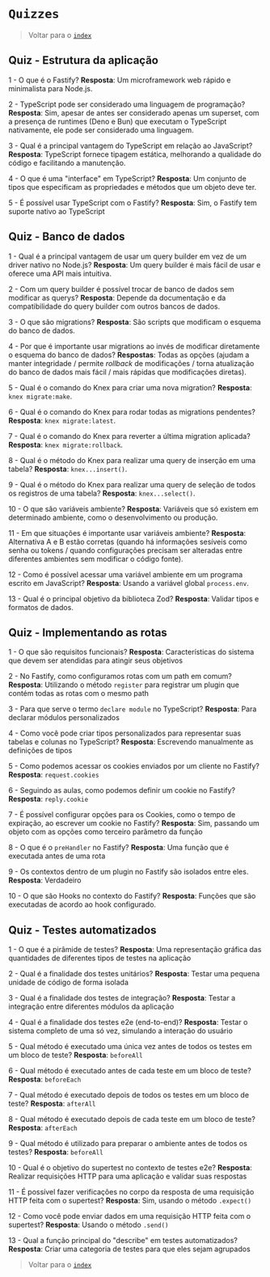 # `Quizzes`

> Voltar para o [`index`](./index.md)

## Quiz - Estrutura da aplicação

1 - O que é o Fastify? **Resposta**: Um microframework web rápido e minimalista para Node.js.

2 - TypeScript pode ser considerado uma linguagem de programação? **Resposta**: Sim, apesar de antes ser considerado apenas um superset, com a presença de runtimes (Deno e Bun) que executam o TypeScript nativamente, ele pode ser considerado uma linguagem.

3 - Qual é a principal vantagem do TypeScript em relação ao JavaScript? **Resposta**: TypeScript fornece tipagem estática, melhorando a qualidade do código e facilitando a manutenção.

4 - O que é uma "interface" em TypeScript? **Resposta**: Um conjunto de tipos que especificam as propriedades e métodos que um objeto deve ter.

5 - É possível usar TypeScript com o Fastify? **Resposta**: Sim, o Fastify tem suporte nativo ao TypeScript

## Quiz - Banco de dados

1 - Qual é a principal vantagem de usar um query builder em vez de um driver nativo no Node.js? **Resposta**: Um query builder é mais fácil de usar e oferece uma API mais intuitiva.

2 - Com um query builder é possível trocar de banco de dados sem modificar as querys? **Resposta**: Depende da documentação e da compatibilidade do query builder com outros bancos de dados.

3 - O que são migrations? **Resposta**: São scripts que modificam o esquema do banco de dados.

4 - Por que é importante usar migrations ao invés de modificar diretamente o esquema do banco de dados? **Respostas**: Todas as opções (ajudam a manter integridade / permite *rollback* de modificações / torna atualização do banco de dados mais fácil / mais rápidas que modificações diretas).

5 - Qual é o comando do Knex para criar uma nova migration? **Resposta**: `knex migrate:make`.

6 - Qual é o comando do Knex para rodar todas as migrations pendentes? **Resposta**: `knex migrate:latest`.

7 - Qual é o comando do Knex para reverter a última migration aplicada? **Resposta**: `knex migrate:rollback`.

8 - Qual é o método do Knex para realizar uma query de inserção em uma tabela? **Resposta**: `knex...insert()`.

9 - Qual é o método do Knex para realizar uma query de seleção de todos os registros de uma tabela? **Resposta**: `knex...select()`.

10 - O que são variáveis ambiente? **Resposta**: Variáveis que só existem em determinado ambiente, como o desenvolvimento ou produção.

11 -  Em que situações é importante usar variáveis ambiente? **Resposta**: Alternativa A e B estão corretas (quando há informações sesíveis como senha ou tokens / quando configurações precisam ser alteradas entre diferentes ambientes sem modificar o código fonte).

12 - Como é possível acessar uma variável ambiente em um programa escrito em JavaScript? **Resposta**: Usando a variável global `process.env`.

13 - Qual é o principal objetivo da biblioteca Zod? **Resposta**: Validar tipos e formatos de dados.

## Quiz - Implementando as rotas

1 - O que são requisitos funcionais? **Resposta**: Características do sistema que devem ser atendidas para atingir seus objetivos

2 - No Fastify, como configuramos rotas com um path em comum? **Resposta**: Utilizando o método `register` para registrar um plugin que contém todas as rotas com o mesmo path

3 - Para que serve o termo `declare module` no TypeScript? **Resposta**: Para declarar módulos personalizados

4 - Como você pode criar tipos personalizados para representar suas tabelas e colunas no TypeScript? **Resposta**: Escrevendo manualmente as definições de tipos

5 - Como podemos acessar os cookies enviados por um cliente no Fastify? **Resposta**: `request.cookies`

6 - Seguindo as aulas, como podemos definir um cookie no Fastify? **Resposta**: `reply.cookie`

7 - É possível configurar opções para os Cookies, como o tempo de expiração, ao escrever um cookie no Fastify? **Resposta**: Sim, passando um objeto com as opções como terceiro parâmetro da função

8 - O que é o `preHandler` no Fastify? **Resposta**: Uma função que é executada antes de uma rota

9 - Os contextos dentro de um plugin no Fastify são isolados entre eles. **Resposta**: Verdadeiro

10 - O que são Hooks no contexto do Fastify? **Resposta**: Funções que são executadas de acordo ao hook configurado.

## Quiz - Testes automatizados

1 - O que é a pirâmide de testes? **Resposta**: Uma representação gráfica das quantidades de diferentes tipos de testes na aplicação

2 - Qual é a finalidade dos testes unitários? **Resposta**: Testar uma pequena unidade de código de forma isolada

3 - Qual é a finalidade dos testes de integração? **Resposta**: Testar a integração entre diferentes módulos da aplicação

4 - Qual é a finalidade dos testes e2e (end-to-end)? **Resposta**: Testar o sistema completo de uma só vez, simulando a interação do usuário

5 - Qual método é executado uma única vez antes de todos os testes em um bloco de teste? **Resposta**: `beforeAll`

6 - Qual método é executado antes de cada teste em um bloco de teste? **Resposta**: `beforeEach`

7 - Qual método é executado depois de todos os testes em um bloco de teste? **Resposta**: `afterAll`

8 - Qual método é executado depois de cada teste em um bloco de teste? **Resposta**: `afterEach`

9 - Qual método é utilizado para preparar o ambiente antes de todos os testes? **Resposta**: `beforeAll`

10 - Qual é o objetivo do supertest no contexto de testes e2e? **Resposta**: Realizar requisições HTTP para uma aplicação e validar suas respostas

11 - É possível fazer verificações no corpo da resposta de uma requisição HTTP feita com o supertest? **Resposta**: Sim, usando o método `.expect()`

12 - Como você pode enviar dados em uma requisição HTTP feita com o supertest? **Resposta**: Usando o método `.send()`

13 - Qual a função principal do "describe" em testes automatizados? **Resposta**: Criar uma categoria de testes para que eles sejam agrupados

> Voltar para o [`index`](./index.md)

